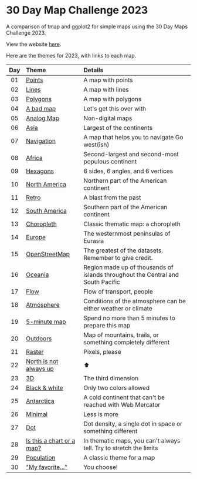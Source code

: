 # 30 Day Map Challenge 2023
A comparison of tmap and ggplot2 for simple maps using the 30 Day Maps Challenge 2023.

View the website [here](https://dosull.github.io/30-day-maps-2023).

Here are the themes for 2023, with links to each map.

Day | Theme | Details
:-:|:-|:-
01 | [Points](https://dosull.github.io/30-day-maps-2023/maps/01-points.html) | A map with points
02 | [Lines](https://dosull.github.io/30-day-maps-2023/maps/02-lines.html) | A map with lines
03 | [Polygons](https://dosull.github.io/30-day-maps-2023/maps/03-polygons.html) | A map with polygons
04 | [A bad map](https://dosull.github.io/30-day-maps-2023/maps/04-bad-map.html) | Let's get this over with
05 | [Analog Map](https://dosull.github.io/30-day-maps-2023/maps/05-analog-map.html) | Non-digital maps
06 | [Asia](https://dosull.github.io/30-day-maps-2023/maps/06-asia.html) | Largest of the continents
07 | [Navigation](https://dosull.github.io/30-day-maps-2023/maps/07-navigation.html) | A map that helps you to navigate  Go west(ish)
08 | [Africa](https://dosull.github.io/30-day-maps-2023/maps/08-africa.html) | Second-largest and second-most populous continent
09 | [Hexagons](https://dosull.github.io/30-day-maps-2023/maps/09-hexes.html) | 6 sides, 6 angles, and 6 vertices
10 | [North America](https://dosull.github.io/30-day-maps-2023/maps/10-north-america.html) | Northern part of the American continent
11 | [Retro](https://dosull.github.io/30-day-maps-2023/maps/11-retro.html) | A blast from the past
12 | [South America](https://dosull.github.io/30-day-maps-2023/maps/12-south-america.html) | Southern part of the American continent
13 | [Choropleth](https://dosull.github.io/30-day-maps-2023/maps/13-choropleth.html) | Classic thematic map: a choropleth
14 | [Europe](https://dosull.github.io/30-day-maps-2023/maps/14-europe.html) | The westernmost peninsulas of Eurasia
15 | [OpenStreetMap](https://dosull.github.io/30-day-maps-2023/maps/15-osm.html) | The greatest of the datasets. Remember to give credit.
16 | [Oceania](https://dosull.github.io/30-day-maps-2023/maps/16-oceania.html) | Region made up of thousands of islands throughout the Central and South Pacific
17 | [Flow](https://dosull.github.io/30-day-maps-2023/maps/17-flow.html) | Flow of transport, people
18 | [Atmosphere](https://dosull.github.io/30-day-maps-2023/maps/18-Atmosphere.html) | Conditions of the atmosphere can be either weather or climate
19 | [5-minute map](https://dosull.github.io/30-day-maps-2023/maps/5-minute-map.html) | Spend no more than 5 minutes to prepare this map
20 | [Outdoors](https://dosull.github.io/30-day-maps-2023/maps/20-outdoors.html) | Map of mountains, trails, or something completely different
21 | [Raster](https://dosull.github.io/30-day-maps-2023/maps/21-raster.html) | Pixels, please
22 | [North is not always up](https://dosull.github.io/30-day-maps-2023/maps/22-north-not-up.html) | ⬆️
23 | [3D](https://dosull.github.io/30-day-maps-2023/maps/3D.html) | The third dimension
24 | [Black & white](https://dosull.github.io/30-day-maps-2023/maps/24-black-white.html) | Only two colors allowed
25 | [Antarctica](https://dosull.github.io/30-day-maps-2023/maps/25-antarctica.html) | A cold continent that can't be reached with Web Mercator
26 | [Minimal](https://dosull.github.io/30-day-maps-2023/maps/26-minimal.html) | Less is more
27 | [Dot](https://dosull.github.io/30-day-maps-2023/maps/27-dot.html) | Dot density, a single dot in space or something different
28 | [Is this a chart or a map?](https://dosull.github.io/30-day-maps-2023/maps/28-is-this-a-chart-or-a-map.html) | In thematic maps, you can't always tell. Try to stretch the limits
29 | [Population](https://dosull.github.io/30-day-maps-2023/maps/29-population.html) | A classic theme for a map
30 | ["My favorite..."](https://dosull.github.io/30-day-maps-2023/maps/30-my-favorite.html) | You choose!
